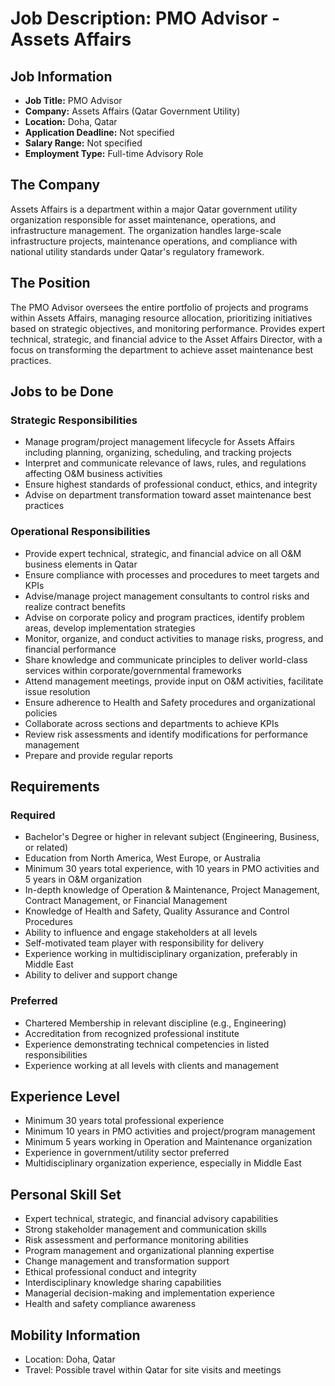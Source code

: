 # Job Description: PMO Advisor - Assets Affairs

## Job Information
- **Job Title:** PMO Advisor
- **Company:** Assets Affairs (Qatar Government Utility)
- **Location:** Doha, Qatar
- **Application Deadline:** Not specified
- **Salary Range:** Not specified
- **Employment Type:** Full-time Advisory Role

## The Company
Assets Affairs is a department within a major Qatar government utility organization responsible for asset maintenance, operations, and infrastructure management. The organization handles large-scale infrastructure projects, maintenance operations, and compliance with national utility standards under Qatar's regulatory framework.

## The Position
The PMO Advisor oversees the entire portfolio of projects and programs within Assets Affairs, managing resource allocation, prioritizing initiatives based on strategic objectives, and monitoring performance. Provides expert technical, strategic, and financial advice to the Asset Affairs Director, with a focus on transforming the department to achieve asset maintenance best practices.

## Jobs to be Done
### Strategic Responsibilities
- Manage program/project management lifecycle for Assets Affairs including planning, organizing, scheduling, and tracking projects
- Interpret and communicate relevance of laws, rules, and regulations affecting O&M business activities
- Ensure highest standards of professional conduct, ethics, and integrity
- Advise on department transformation toward asset maintenance best practices

### Operational Responsibilities
- Provide expert technical, strategic, and financial advice on all O&M business elements in Qatar
- Ensure compliance with processes and procedures to meet targets and KPIs
- Advise/manage project management consultants to control risks and realize contract benefits
- Advise on corporate policy and program practices, identify problem areas, develop implementation strategies
- Monitor, organize, and conduct activities to manage risks, progress, and financial performance
- Share knowledge and communicate principles to deliver world-class services within corporate/governmental frameworks
- Attend management meetings, provide input on O&M activities, facilitate issue resolution
- Ensure adherence to Health and Safety procedures and organizational policies
- Collaborate across sections and departments to achieve KPIs
- Review risk assessments and identify modifications for performance management
- Prepare and provide regular reports

## Requirements
### Required
- Bachelor's Degree or higher in relevant subject (Engineering, Business, or related)
- Education from North America, West Europe, or Australia
- Minimum 30 years total experience, with 10 years in PMO activities and 5 years in O&M organization
- In-depth knowledge of Operation & Maintenance, Project Management, Contract Management, or Financial Management
- Knowledge of Health and Safety, Quality Assurance and Control Procedures
- Ability to influence and engage stakeholders at all levels
- Self-motivated team player with responsibility for delivery
- Experience working in multidisciplinary organization, preferably in Middle East
- Ability to deliver and support change

### Preferred
- Chartered Membership in relevant discipline (e.g., Engineering)
- Accreditation from recognized professional institute
- Experience demonstrating technical competencies in listed responsibilities
- Experience working at all levels with clients and management

## Experience Level
- Minimum 30 years total professional experience
- Minimum 10 years in PMO activities and project/program management
- Minimum 5 years working in Operation and Maintenance organization
- Experience in government/utility sector preferred
- Multidisciplinary organization experience, especially in Middle East

## Personal Skill Set
- Expert technical, strategic, and financial advisory capabilities
- Strong stakeholder management and communication skills
- Risk assessment and performance monitoring abilities
- Program management and organizational planning expertise
- Change management and transformation support
- Ethical professional conduct and integrity
- Interdisciplinary knowledge sharing capabilities
- Managerial decision-making and implementation experience
- Health and safety compliance awareness

## Mobility Information
- Location: Doha, Qatar
- Travel: Possible travel within Qatar for site visits and meetings

